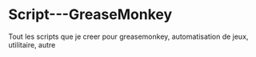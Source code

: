 # Script---GreaseMonkey
Tout les scripts que je creer pour greasemonkey, automatisation de jeux, utilitaire, autre
